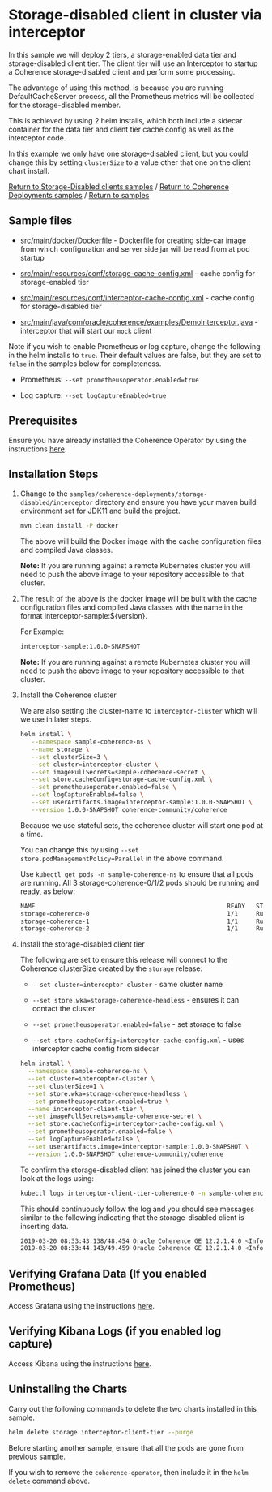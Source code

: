 # Storage-disabled client in cluster via interceptor

In this sample we will deploy 2 tiers, a storage-enabled data tier and
storage-disabled client tier. The client tier will use an Interceptor to
startup a Coherence storage-disabled client and perform some processing.

The advantage of using this method, is because you are running DefaultCacheServer
process, all the Prometheus metrics will be collected for the storage-disabled member.

This is achieved by using 2 helm installs, which both include a sidecar container
for the data tier and client tier cache config as well as the interceptor code.

In this example we only have one storage-disabled client, but you could change this by setting `clusterSize` to a value other that one on the client chart install.

[Return to Storage-Disabled clients samples](../) / [Return to Coherence Deployments samples](../../) / [Return to samples](../../../README.md#list-of-samples)

## Sample files

* [src/main/docker/Dockerfile](src/main/docker/Dockerfile) - Dockerfile for creating side-car image from which configuration
  and server side jar will be read from at pod startup

* [src/main/resources/conf/storage-cache-config.xml](src/main/resources/conf/storage-cache-config.xml) - cache config for storage-enabled tier

* [src/main/resources/conf/interceptor-cache-config.xml](src/main/resources/conf/interceptor-cache-config.xml) - cache config for storage-disabled tier

* [src/main/java/com/oracle/coherence/examples/DemoInterceptor.java](src/main/java/com/oracle/coherence/examples/DemoInterceptor.java) - interceptor that will start our `mock` client

Note if you wish to enable Prometheus or log capture, change the following in the helm installs to `true`. Their default values are false, but they are set to `false` in the samples below for completeness.

* Prometheus: `--set prometheusoperator.enabled=true`

* Log capture: `--set logCaptureEnabled=true`

## Prerequisites

Ensure you have already installed the Coherence Operator by using the instructions [here](here).

## Installation Steps

1. Change to the `samples/coherence-deployments/storage-disabled/interceptor` directory and ensure you have your maven build     
   environment set for JDK11 and build the project.

   ```bash
   mvn clean install -P docker
   ```

   The above will build the Docker image with the cache configuration files and compiled Java classes.

   **Note:** If you are running against a remote Kubernetes cluster you will need to
   push the above image to your repository accessible to that cluster.

1. The result of the above is the docker image will be built with the cache configuration files
   and compiled Java classes with the name in the format interceptor-sample:${version}.

   For Example:

   ```bash
   interceptor-sample:1.0.0-SNAPSHOT
   ```

   **Note:** If you are running against a remote Kubernetes cluster you will need to
   push the above image to your repository accessible to that cluster.


1. Install the Coherence cluster

   We are also setting the cluster-name to `interceptor-cluster` which will we use in later steps.

   ```bash
   helm install \
      --namespace sample-coherence-ns \
      --name storage \
      --set clusterSize=3 \
      --set cluster=interceptor-cluster \
      --set imagePullSecrets=sample-coherence-secret \
      --set store.cacheConfig=storage-cache-config.xml \
      --set prometheusoperator.enabled=false \
      --set logCaptureEnabled=false \
      --set userArtifacts.image=interceptor-sample:1.0.0-SNAPSHOT \
      --version 1.0.0-SNAPSHOT coherence-community/coherence
   ```

   Because we use stateful sets, the coherence cluster will start one pod at a time.
   
   You can change this by using `--set store.podManagementPolicy=Parallel` in the above command.
    
   Use `kubectl get pods -n sample-coherence-ns` to ensure that all pods are running.
   All 3 storage-coherence-0/1/2 pods should be running and ready, as below:

   ```bash
   NAME                                                     READY   STATUS    RESTARTS   AGE
   storage-coherence-0                                      1/1     Running   0          4m
   storage-coherence-1                                      1/1     Running   0          2m
   storage-coherence-2                                      1/1     Running   0          1m
   ```

1. Install the storage-disabled client tier

   The following are set to ensure this release will connect to the Coherence clusterSize
   created by the `storage` release:

   * `--set cluster=interceptor-cluster` - same cluster name

   * `--set store.wka=storage-coherence-headless` - ensures it can contact the cluster

   * `--set prometheusoperator.enabled=false` - set storage to false

   * `--set store.cacheConfig=interceptor-cache-config.xml` - uses interceptor cache config from sidecar

   ```bash
   helm install \
     --namespace sample-coherence-ns \
     --set cluster=interceptor-cluster \
     --set clusterSize=1 \
     --set store.wka=storage-coherence-headless \
     --set prometheusoperator.enabled=true \
     --name interceptor-client-tier \
     --set imagePullSecrets=sample-coherence-secret \
     --set store.cacheConfig=interceptor-cache-config.xml \
     --set prometheusoperator.enabled=false \
     --set logCaptureEnabled=false \
     --set userArtifacts.image=interceptor-sample:1.0.0-SNAPSHOT \
     --version 1.0.0-SNAPSHOT coherence-community/coherence
   ```

   To confirm the storage-disabled client has joined the cluster you can look at the logs using:

   ```bash
   kubectl logs interceptor-client-tier-coherence-0 -n sample-coherence-ns -f
   ```

   This should continuously follow the log and you should see messages similar to the following
   indicating that the storage-disabled client is inserting data.

   ```bash
   2019-03-20 08:33:43.138/48.454 Oracle Coherence GE 12.2.1.4.0 <Info> (thread=pool-1-thread-1, member=4): Inserted key=40, value=08:33:43
   2019-03-20 08:33:44.143/49.459 Oracle Coherence GE 12.2.1.4.0 <Info> (thread=pool-1-thread-1, member=4): Inserted key=41, value=08:33:44
   ```

## Verifying Grafana Data (If you enabled Prometheus)

Access Grafana using the instructions [here](../../../README.md#access-grafana).

## Verifying Kibana Logs (if you enabled log capture)

Access Kibana using the instructions [here](../../../README.md#access-kibana).

## Uninstalling the Charts

Carry out the following commands to delete the two charts installed in this sample.

```bash
helm delete storage interceptor-client-tier --purge
```

Before starting another sample, ensure that all the pods are gone from previous sample.

If you wish to remove the `coherence-operator`, then include it in the `helm delete` command above.
